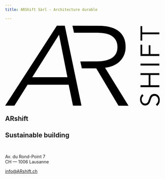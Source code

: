 ```yaml
---
title: ARShift Sàrl - Architecture durable

---
```


<section id="home">
<svg version="1.1" viewBox="0 0 138.87 72.733" xml:space="preserve" xmlns="http://www.w3.org/2000/svg" id="logo"><defs><clipPath id="clipPath28"><path d="m0 0h1041v545h-1041z"/></clipPath><clipPath id="clipPath34"><path d="m7.1094 5.8359 1034.4-5.8398v539.65l-1034.4 5.84z"/></clipPath><clipPath id="clipPath54"><path d="m0 0h1041v545h-1041z"/></clipPath><clipPath id="clipPath60"><path d="m7.1094 5.8359 1034.4-5.8398v539.65l-1034.4 5.84z"/></clipPath></defs><g transform="matrix(1.3333 0 0 -1.3333 0 72.733)"><g transform="scale(.1)"><g clip-path="url(#clipPath28)"><g clip-path="url(#clipPath34)"><path d="m931.82 69.352c-3.816-2.7657-6.894-6.3008-9.226-10.586-2.324-4.2968-3.489-9.4922-3.489-15.586 0-3.1055 0.461-6.2617 1.426-9.5117 0.969-3.2149 2.434-6.1328 4.395-8.7617 1.965-2.6172 4.472-4.7344 7.433-6.3555 2.977-1.6211 6.512-2.4141 10.575-2.4141 4.074 0 7.402 0.7617 10.031 2.3164 2.605 1.543 4.859 3.5938 6.719 6.1407 1.843 2.5898 3.367 5.5 4.578 8.7695 1.183 3.2812 2.394 6.6992 3.574 10.273 1.426 4.4063 2.98 8.8399 4.656 13.32 1.672 4.4649 3.84 8.4766 6.535 12.062 2.696 3.5625 6.086 6.4844 10.215 8.7578 4.121 2.2461 9.356 3.3907 15.668 3.3907 6.35 0 11.8-1.211 16.39-3.6328 4.62-2.3946 8.4-5.5586 11.39-9.3946 3-3.8593 5.2-8.2617 6.61-13.234 1.48-4.9493 2.18-9.9297 2.18-14.93 0-3.8399-0.39-7.6758-1.15-11.496-0.79-3.8282-1.97-7.4414-3.5-10.906-1.56-3.4765-3.53-6.7109-5.95-9.6992-2.35-2.9688-5.11-5.5938-8.23-7.8789l-8.24 11.121c4.56 2.7266 8.36 6.5937 11.38 11.555 3.05 4.9297 4.59 10.77 4.59 17.449 0 3.2344-0.53 6.5156-1.54 9.875-1.01 3.3398-2.57 6.3477-4.67 9.043-2.07 2.6953-4.63 4.8906-7.67 6.6211-3.06 1.7382-6.62 2.6054-10.68 2.6054-4.43 0-8.101-0.8672-11.019-2.6054-2.922-1.7305-5.371-4.0235-7.336-6.8946-1.981-2.8828-3.621-6.1445-4.942-9.8633-1.308-3.6835-2.617-7.5585-3.933-11.633-1.309-4.1679-2.805-8.3086-4.485-12.363-1.667-4.0704-3.855-7.7149-6.542-10.918-2.684-3.2422-5.997-5.8399-9.942-7.8008-3.933-1.9727-8.758-2.9492-14.512-2.9492-6.093 0-11.347 1.2188-15.769 3.6524-4.395 2.4609-8.059 5.6524-10.938 9.5899-2.851 3.9453-4.933 8.3203-6.269 13.094-1.309 4.7774-1.953 9.4844-1.953 14.133 0 8.6016 1.504 15.945 4.57 22.039 3.047 6.1055 6.656 10.715 10.828 13.789l8.242-10.184" fill="var(--black)"/></g></g><g fill="var(--black)"><path d="m911.4 126.85v12.878h55.008v69.192h-55.008v12.891h126.84v-12.891h-60.013v-69.192h60.013v-12.878h-126.84"/><path d="m1038.2 273.41h-126.84v12.895h126.84v-12.895"/><path d="m1038.2 350.81v-12.891h-126.85v76.492h11.453v-63.601h43.899v59.128h11.484v-59.128h60.012"/><path d="m1038.2 497.18v-12.891h-115.4v-42.465h-11.453v97.824h11.453v-42.468h115.4"/><path d="m348.16 542.32-348.16-540.57h62.613l88.559 142h276.41l29.016-142h57.269l-112.24 540.57zm14.527-61.09 56.508-287.07h-236.71z"/></g><g clip-path="url(#clipPath54)"><g clip-path="url(#clipPath60)"><path d="m672.62 258.41c19.883 2.027 38.254 6.637 55.09 13.77 16.836 7.156 31.387 16.722 43.613 28.707 12.246 11.984 21.942 26.152 29.082 42.464 7.149 16.336 10.723 34.442 10.723 54.34 0 26.528-4.582 48.969-13.77 67.344-9.191 18.352-22.089 33.277-38.656 44.762-16.59 11.472-36.219 19.769-58.914 24.871-22.703 5.105-47.324 7.644-73.855 7.644h-173l10.632-47.441h156.23c20.418 0 39.043-1.797 55.867-5.363 16.836-3.559 31.113-9.18 42.871-16.832 11.731-7.641 20.91-17.598 27.551-29.825 6.609-12.257 9.941-27.304 9.941-45.16 0-32.148-11.984-56.246-35.976-72.304-23.977-16.09-58.149-24.118-102.53-24.118l-111.44-0.785 10.191-46.488 97.415-0.168 150.01-253.29h67.344l-158.42 257.87" fill="var(--black)"/></g></g></g></g></svg>
<div class="address">

# ARshift
## Sustainable building
<br/>

Av. du Rond-Point 7<br/>
CH — 1006 Lausanne


[info@ARshift.ch](mailto:info@ARshift.ch)

</div>
</section>
